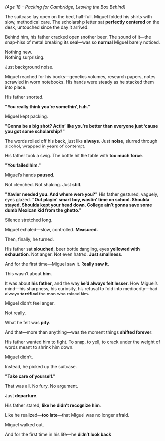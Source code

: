 _(Age 18 – Packing for Cambridge, Leaving the Box Behind)_

The suitcase lay open on the bed, half-full. Miguel folded his shirts with slow, methodical care. The scholarship letter sat **perfectly centered** on the desk, untouched since the day it arrived.

Behind him, his father cracked open another beer. The sound of it—the snap-hiss of metal breaking its seal—was so **normal** Miguel barely noticed.

Nothing new.  
Nothing surprising.

Just background noise.

Miguel reached for his books—genetics volumes, research papers, notes scrawled in worn notebooks. His hands were steady as he stacked them into place.

His father snorted.

**"You really think you’re somethin’, huh."**

Miguel kept packing.

**"Gonna be a big shot? Actin’ like you’re better than everyone just ‘cause you got some scholarship?"**

The words rolled off his back, just like **always**. Just **noise**, slurred through alcohol, wrapped in years of contempt.

His father took a swig. The bottle hit the table with **too much force**.

**"You failed him."**

Miguel’s hands **paused**.

Not clenched. Not shaking. Just **still**.

**"Xavier needed you. And where were you?"** His father gestured, vaguely, eyes glazed. **"Out playin’ smart boy, wastin’ time on school. Shoulda stayed. Shoulda kept your head down. College ain’t gonna save some dumb Mexican kid from the ghetto."**

Silence stretched long.

Miguel exhaled—slow, controlled. **Measured.**

Then, finally, he turned.

His father sat **slouched**, beer bottle dangling, eyes **yellowed with exhaustion**. Not anger. Not even hatred. **Just smallness**.

And for the first time—Miguel saw it. **Really saw it.**

This wasn’t about **him**.

It was about **his father**, and the way **he’d always felt lesser**. How Miguel’s mind—his sharpness, his curiosity, his refusal to fold into mediocrity—had always **terrified** the man who raised him.

Miguel didn’t feel anger.

Not really.

What he felt was **pity**.

And that—more than anything—was the moment things **shifted forever**.

His father wanted him to fight. To snap, to yell, to crack under the weight of words meant to shrink him down.

Miguel didn’t.

Instead, he picked up the suitcase.

**"Take care of yourself."**

That was all. No fury. No argument.

Just **departure**.

His father stared, **like he didn’t recognize him**.

Like he realized—**too late**—that Miguel was no longer afraid.

Miguel walked out.

And for the first time in his life—he **didn’t look back**